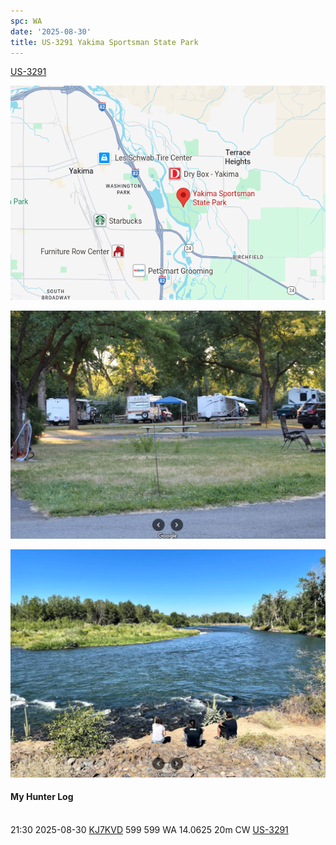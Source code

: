 ```yaml
---
spc: WA
date: '2025-08-30'
title: US-3291 Yakima Sportsman State Park
---
```


[US-3291](https://pota.app/#/park/US-3291)

![](/static/US-3291map.png)

![](/static/US-3291b.png)

![](/static/US-3291a.png)

#### My Hunter Log
<BR>21:30	2025-08-30	[KJ7KVD](https://qrz.com/db/KJ7KVD)	599	599	WA	14.0625	20m	CW	[US-3291](https://pota.app/#/park/US-3291)